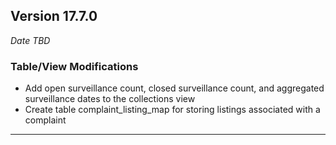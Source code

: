 
## Version 17.7.0
_Date TBD_

### Table/View Modifications
* Add open surveillance count, closed surveillance count, and aggregated surveillance dates to the collections view
* Create table complaint_listing_map for storing listings associated with a complaint

---
